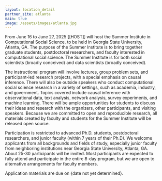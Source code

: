 ```yaml
---
layout: location_detail
partner_site: atlanta
main: true
image: /assets/images/atlanta.jpg
---
```


[//]: # (ORGANIZERS: Update the info to match your location. Add a site image to /assets/images/ and update the placeholder URL above to match it. See _data/2025/Atlanta for yml files that control the header content, location info on general sites page, people lists, and sidebar.)

From June 16 to June 27, 2025 [[HOST]] will host the Summer Institute in Computational Social Science, to be held in Georgia State University, Atlanta, GA. The purpose of the Summer Institute is to bring together graduate students, postdoctoral researchers, and faculty interested in computational social science. The Summer Institute is for both social scientists (broadly conceived) and data scientists (broadly conceived).

The instructional program will involve lectures, group problem sets, and participant-led research projects, with a special emphasis on causal inference. There will also be outside speakers who conduct computational social science research in a variety of settings, such as academia, industry, and government. Topics covered include causal inference with observational data, text analysis, network analysis, survey experiments, and machine learning. There will be ample opportunities for students to discuss their ideas and research with the organizers, other participants, and visiting speakers. Because we are committed to open and reproducible research, all materials created by faculty and students for the Summer Institute will be released open source.

Participation is restricted to advanced Ph.D. students, postdoctoral researchers, and junior faculty (within 7 years of their Ph.D). We welcome applicants from all backgrounds and fields of study, especially junior faculty from neighboring institutions near Georgia State University, Atlanta, GA. About 25-30 participants will be invited. Most participants are expected to fully attend and participate in the entire 8-day program, but we are open to alternative arrangements for faculty members. 

Application materials are due on {date not yet determined}.

[//]: # (ORGANIZERS: feel free to add a link to your application materials or your SICSS apply page above.)